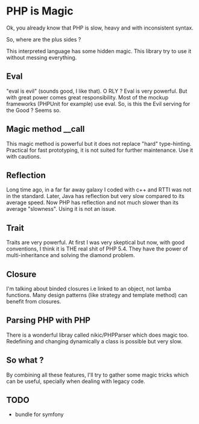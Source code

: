 # PHP is Magic

Ok, you already know that PHP is slow, heavy and with inconsistent syntax.

So, where are the plus sides ? 

This interpreted language has some hidden magic. This library try to use
it without messing everything.
 
## Eval

"eval is evil" (sounds good, I like that). O RLY ? Eval is very powerful.
But with great power comes great responsibility. Most of the mockup frameworks 
(PHPUnit for example) use eval. So, is this the Evil serving for the Good ? 
Seems so.

## Magic method __call

This magic method is powerful but it does not replace "hard" type-hinting.
Practical for fast prototyping, it is not suited for further maintenance. Use 
it with cautions.

## Reflection

Long time ago, in a far far away galaxy I coded with c++ and RTTI was not in 
the standard. Later, Java has reflection but very slow compared to its
average speed. Now PHP has reflection and not much slower than its average
"slowness". Using it is not an issue.

## Trait

Traits are very powerful. At first I was very skeptical but now, with good conventions,
I think it is THE real shit of PHP 5.4. They have the power of multi-inheritance 
and solving the diamond problem.

## Closure

I'm talking about binded closures i.e linked to an object, not lamba functions.
Many design patterns (like strategy and template method) can benefit from closures.

## Parsing PHP with PHP

There is a wonderful libray called nikic/PHPParser which does magic too.
Redefining and changing dynamically a class is possible but very slow.

## So what ?

By combining all these features, I'll try to gather some magic tricks which 
can be useful, specially when dealing with legacy code.

## TODO

 * bundle for symfony


